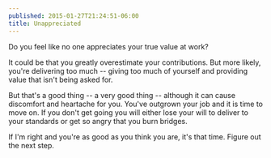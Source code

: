 ```yaml
---
published: 2015-01-27T21:24:51-06:00
title: Unappreciated
---
```

Do you feel like no one appreciates your true value at work?

It could be that you greatly overestimate your contributions. But more likely, you're delivering too much -- giving too much of yourself and providing value that isn't being asked for.

But that's a good thing -- a very good thing -- although it can cause discomfort and heartache for you. You've outgrown your job and it is time to move on. If you don't get going you will either lose your will to deliver to your standards or get so angry that you burn bridges.

If I'm right and you're as good as you think you are, it's that time. Figure out the next step.
